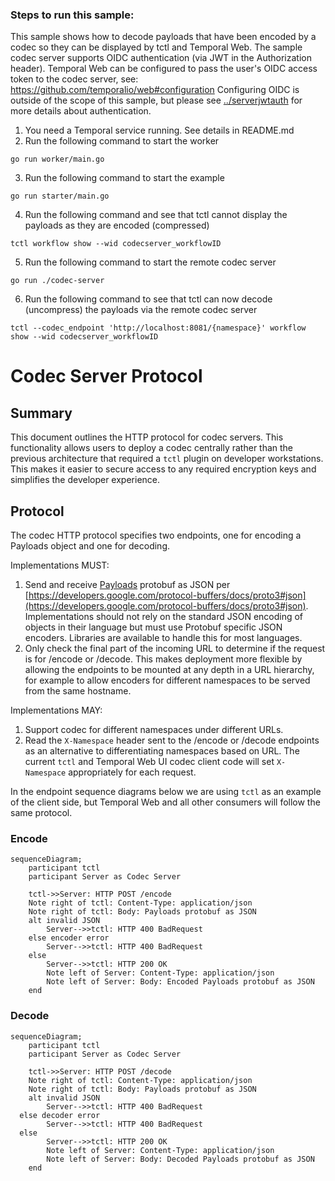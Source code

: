 ### Steps to run this sample:

This sample shows how to decode payloads that have been encoded by a codec so they can be displayed by tctl and Temporal Web.
The sample codec server supports OIDC authentication (via JWT in the Authorization header).
Temporal Web can be configured to pass the user's OIDC access token to the codec server, see: https://github.com/temporalio/web#configuration
Configuring OIDC is outside of the scope of this sample, but please see [../serverjwtauth](../serverjwtauth/) for more details about authentication.

1) You need a Temporal service running. See details in README.md
2) Run the following command to start the worker
```
go run worker/main.go
```
3) Run the following command to start the example
```
go run starter/main.go
```
4) Run the following command and see that tctl cannot display the payloads as they are encoded (compressed)
```
tctl workflow show --wid codecserver_workflowID
```
5) Run the following command to start the remote codec server
```
go run ./codec-server
```
6) Run the following command to see that tctl can now decode (uncompress) the payloads via the remote codec server
```
tctl --codec_endpoint 'http://localhost:8081/{namespace}' workflow show --wid codecserver_workflowID
```

# Codec Server Protocol

## Summary

This document outlines the HTTP protocol for codec servers. This functionality allows users to deploy a codec centrally rather than the previous architecture that required a `tctl` plugin on developer workstations. This makes it easier to secure access to any required encryption keys and simplifies the developer experience.

## Protocol

The codec HTTP protocol specifies two endpoints, one for encoding a Payloads object and one for decoding.

Implementations MUST:

1. Send and receive [Payloads](https://github.com/temporalio/api/blob/e82978c745a07fb8820348ad77b1d02e226d182e/temporal/api/common/v1/message.proto#L46) protobuf as JSON per [https://developers.google.com/protocol-buffers/docs/proto3#json](https://developers.google.com/protocol-buffers/docs/proto3#json).
Implementations should not rely on the standard JSON encoding of objects in their language but must use Protobuf specific JSON encoders. Libraries are available to handle this for most languages.
2. Only check the final part of the incoming URL to determine if the request is for /encode or /decode.
This makes deployment more flexible by allowing the endpoints to be mounted at any depth in a URL hierarchy, for example to allow encoders for different namespaces to be served from the same hostname.

Implementations MAY:

1. Support codec for different namespaces under different URLs.
2. Read the `X-Namespace` header sent to the /encode or /decode endpoints as an alternative to differentiating namespaces based on URL. The current `tctl` and Temporal Web UI codec client code will set `X-Namespace` appropriately for each request.

In the endpoint sequence diagrams below we are using `tctl` as an example of the client side, but Temporal Web and all other consumers will follow the same protocol.

### Encode

```mermaid
sequenceDiagram;
	participant tctl
	participant Server as Codec Server

	tctl->>Server: HTTP POST /encode
	Note right of tctl: Content-Type: application/json
	Note right of tctl: Body: Payloads protobuf as JSON
	alt invalid JSON
		Server-->>tctl: HTTP 400 BadRequest
    else encoder error
		Server-->>tctl: HTTP 400 BadRequest
    else
		Server-->>tctl: HTTP 200 OK
		Note left of Server: Content-Type: application/json
		Note left of Server: Body: Encoded Payloads protobuf as JSON
	end
```

### Decode

```mermaid
sequenceDiagram;
	participant tctl
	participant Server as Codec Server

	tctl->>Server: HTTP POST /decode
	Note right of tctl: Content-Type: application/json
	Note right of tctl: Body: Payloads protobuf as JSON
	alt invalid JSON
		Server-->>tctl: HTTP 400 BadRequest
  else decoder error
		Server-->>tctl: HTTP 400 BadRequest
  else
		Server-->>tctl: HTTP 200 OK
		Note left of Server: Content-Type: application/json
		Note left of Server: Body: Decoded Payloads protobuf as JSON
	end

```
